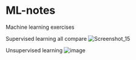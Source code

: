 # ML-notes
Machine learning exercises

Supervised learning all compare
![Screenshot_15](https://github.com/user-attachments/assets/f83f83a0-f1ed-4d36-a2cc-2873abda46c4)


Unsupervised learning
![image](https://github.com/user-attachments/assets/7f419cb5-7ae7-4bbc-9bbe-a3cedc488b3f)


